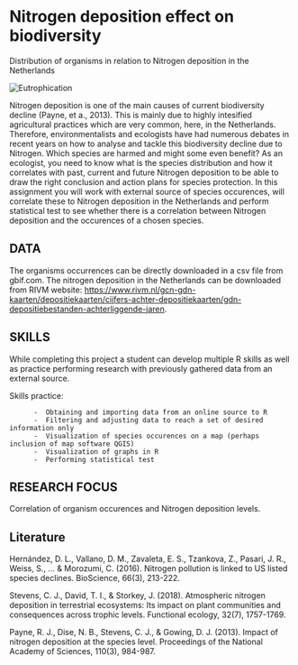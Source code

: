 # Nitrogen deposition effect on biodiversity
  Distribution of organisms in relation to Nitrogen deposition in the Netherlands
  
  
  ![Eutrophication](https://user-images.githubusercontent.com/84587448/144092109-7298977c-a6af-4146-9dde-54d51b3741b4.jpg)

  
  
  Nitrogen deposition is one of the main causes of current biodiversity decline (Payne, et a., 2013). This is mainly due to highly intesified agricultural practices which are very common, here, in the Netherlands. Therefore, environmentalists and ecologists have had numerous debates in recent years on how to analyse and tackle this biodiversity decline due to Nitrogen. Which species are harmed and might some even benefit? As an ecologist, you need to know what is the species distribution and how it correlates with past, current and future Nitrogen deposition to be able to draw the right conclusion and action plans for species protection. In this assignment you will work with external source of species occurences, will correlate these to Nitrogen deposition in the Netherlands and perform statistical test to see whether there is a correlation between Nitrogen deposition and the occurences of a chosen species.
  
  
  ## DATA
  
  The organisms occurrences can be directly downloaded in a csv file from gbif.com.
  The nitrogen deposition in the Netherlands can be downloaded from RIVM website: https://www.rivm.nl/gcn-gdn-kaarten/depositiekaarten/cijfers-achter-depositiekaarten/gdn-depositiebestanden-achterliggende-jaren. 
  
  ## SKILLS
  While completing this project a student can develop multiple R skills as well as practice performing research with previously gathered data from an external source.
  
  Skills practice:
  
  
          -  Obtaining and importing data from an online source to R
          -  Filtering and adjusting data to reach a set of desired information only
          -  Visualization of species occurences on a map (perhaps inclusion of map software QGIS)
          -  Visualization of graphs in R
          -  Performing statistical test
  
 
  ## RESEARCH FOCUS
  Correlation of organism occurences and Nitrogen deposition levels. 
  
  ## Literature
  Hernández, D. L., Vallano, D. M., Zavaleta, E. S., Tzankova, Z., Pasari, J. R., Weiss, S., ... & Morozumi, C. (2016). Nitrogen pollution is linked to US listed species declines. BioScience, 66(3), 213-222.
   
  Stevens, C. J., David, T. I., & Storkey, J. (2018). Atmospheric nitrogen deposition in terrestrial ecosystems: Its impact on plant communities and consequences across trophic levels. Functional ecology, 32(7), 1757-1769.
  
  Payne, R. J., Dise, N. B., Stevens, C. J., & Gowing, D. J. (2013). Impact of nitrogen deposition at the species level. Proceedings of the National Academy of Sciences, 110(3), 984-987.
   
